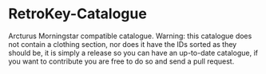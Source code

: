 # RetroKey-Catalogue
Arcturus Morningstar compatible catalogue. Warning: this catalogue does not contain a clothing section, nor does it have the IDs sorted as they should be, it is simply a release so you can have an up-to-date catalogue, if you want to contribute you are free to do so and send a pull request.
